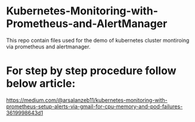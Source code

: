 # Kubernetes-Monitoring-with-Prometheus-and-AlertManager
This repo contain files used for the demo of kubernetes cluster montiroing via prometheus and alertmanager.

# For step by step procedure follow below article:
https://medium.com/@arsalanzeb11/kubernetes-monitoring-with-prometheus-setup-alerts-via-gmail-for-cpu-memory-and-pod-failures-3619998643d1
